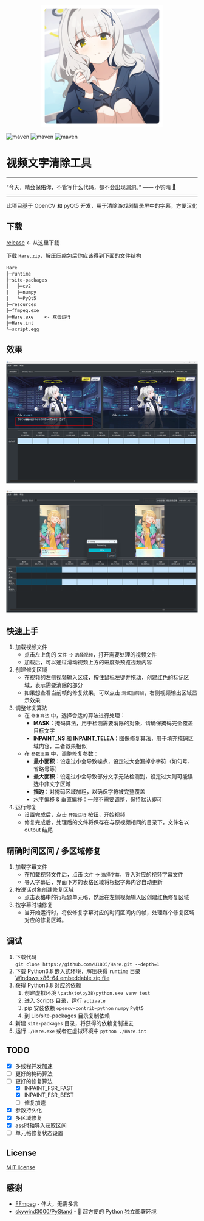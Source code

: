 <div align=center><img width="320" height="320" src="./md/hare_momotalk.png"/></div>

![maven](https://img.shields.io/badge/Python-3.8%2B-blue) 
![maven](https://img.shields.io/badge/OpenCV-4.10.0-yellow) 
![maven](https://img.shields.io/badge/pyQt-5.15.10-red)

# 视频文字清除工具

****

“今天，晴会保佑你，不管写什么代码，都不会出现漏洞。” —— 小钩晴 [📢](https://static.kivo.wiki/voices/students/%E5%B0%8F%E9%92%A9%20%E6%99%B4/guF8G61lNHMhqdeztHSHTAMMEmCG1qy1.ogg)

****

此项目基于 OpenCV 和 pyQt5 开发，用于清除游戏剧情录屏中的字幕，方便汉化

## 下载

[release](https://github.com/U1805/Hare/releases/tag/v1.1.0r) <- 从这里下载

下载 `Hare.zip`，解压压缩包后你应该得到下面的文件结构

```
Hare
├─runtime
├─site-packages
│   ├─cv2
│   ├─numpy
│   └─PyQt5
├─resources
├─ffmpeg.exe
├─Hare.exe    <- 双击运行
├─Hare.int
└─script.egg
```

## 效果

![blueaka](./md/blueaka.png)

![gukamas](./md/gakumas2.png)

## 快速上手

1. 加载视频文件
   - 点击左上角的 `文件` -> `选择视频`，打开需要处理的视频文件
   - 加载后，可以通过滑动视频上方的进度条预览视频内容
2. 创建修复区域
   - 在视频的左侧视频输入区域，按住鼠标左键并拖动，创建红色的标记区域，表示需要消除的部分
   - 如果想查看当前帧的修复效果，可以点击 `测试当前帧`，右侧视频输出区域显示效果
3. 调整修复算法
   - 在 `修复算法` 中，选择合适的算法进行处理：
      - **MASK**：掩码算法，用于检测需要消除的对象，请确保掩码完全覆盖目标文字
      - **INPAINT_NS** 和 **INPAINT_TELEA**：图像修复算法，用于填充掩码区域内容，二者效果相似
   - 在 `参数设置` 中，调整修复参数：
      - **最小面积**：设定过小会导致噪点，设定过大会漏掉小字符（如句号、省略号等）
      - **最大面积**：设定过小会导致部分文字无法检测到，设定过大则可能误选中非文字区域
      - **描边**：对掩码区域加粗，以确保字符被完整覆盖
      - 水平偏移 & 垂直偏移：一般不需要调整，保持默认即可
4. 运行修复
   - 设置完成后，点击 `开始运行` 按钮，开始视频
   - 修复完成后，处理后的文件将保存在与原视频相同的目录下，文件名以 output 结尾

## 精确时间区间 / 多区域修复

1. 加载字幕文件
   - 在加载视频文件后，点击 `文件` -> `选择字幕`，导入对应的视频字幕文件
   - 导入字幕后，界面下方的表格区域将根据字幕内容自动更新
2. 按说话对象创建修复区域
   - 点击表格中的行标题单元格，然后在左侧视频输入区创建红色修复区域
3. 按字幕时轴修复
   - 当开始运行时，将仅修复字幕对应的时间区间内的帧，处理每个修复区域对应的修复区域。

## 调试

1. 下载代码  
`git clone https://github.com/U1805/Hare.git --depth=1`
2. 下载 Python3.8 嵌入式环境，解压获得 `runtime` 目录  
[Windows x86-64 embeddable zip file](https://www.python.org/downloads/release/python-380/)
1. 获得 Python3.8 对应的依赖
   1. 创建虚拟环境 `\path\to\py38\python.exe venv test`
   2. 进入 Scripts 目录，运行 `activate`
   3. pip 安装依赖 `opencv-contrib-python` `numpy` `PyQt5`
   4. 到 Lib/site-packages 目录复制依赖
2. 新建 `site-packages` 目录，将获得的依赖复制进去
3. 运行 `./Hare.exe` 或者在虚拟环境中 `python ./Hare.int`

## TODO

- [x] 多线程并发加速
- [ ] 更好的掩码算法
- [ ] 更好的修复算法
  - [x] INPAINT_FSR_FAST
  - [x] INPAINT_FSR_BEST
  - [ ] 修复加速
- [x] 参数持久化
- [x] 多区域修复
- [x] ass时轴导入获取区间
- [ ] 单元格修复状态设置

## License

[MIT license](./LICENSE)

## 感谢

- [FFmpeg](http://ffmpeg.org/) - 伟大，无需多言
- [skywind3000/PyStand](https://github.com/skywind3000/PyStand) - 🚀 超方便的 Python 独立部署环境